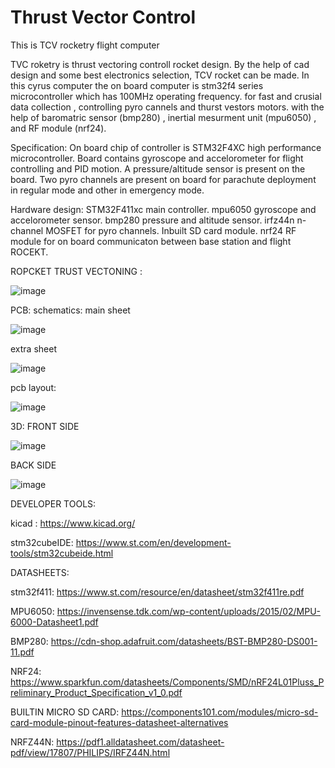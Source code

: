 # Thrust Vector Control
This is TCV rocketry flight computer


TVC roketry is thrust vectoring controll rocket design.
By the help of cad design and some best electronics selection,
TCV rocket can be made.
In this cyrus computer the on board computer is stm32f4 series microcontroller which has 100MHz operating frequency.
for fast and crusial data collection , controlling pyro cannels and thurst vestors motors.
with the help of baromatric sensor (bmp280) , inertial mesurment unit (mpu6050) , and RF module (nrf24).

Specification:
On board chip of controller is STM32F4XC high performance microcontroller.
Board contains gyroscope and accelorometer for flight controlling and PID motion.
A pressure/altitude sensor is present on the board.
Two pyro channels are present on board for parachute deployment in regular mode and other in emergency  mode.


Hardware design:
STM32F411xc main controller.
mpu6050 gyroscope and accelorometer sensor.
bmp280 pressure and altitude sensor.
irfz44n n-channel MOSFET for pyro channels.
Inbuilt SD card module.
nrf24 RF module for on board communicaton between base station and flight ROCEKT.

ROPCKET TRUST VECTONING :


![image](https://user-images.githubusercontent.com/114358863/234672675-fe9574e3-3684-47cb-9889-756ffe2bad4f.png)



PCB:
schematics:
main sheet

![image](https://user-images.githubusercontent.com/114358863/235372734-b6e45243-743a-45ab-8b5c-507768e8c4f7.png)

extra sheet

![image](https://user-images.githubusercontent.com/114358863/235372747-855d1a0d-e5c7-4e42-acaa-9c87ecd98d7d.png)


pcb layout:

![image](https://user-images.githubusercontent.com/114358863/228625542-4a604663-deae-479f-a16a-000b9121d37b.png)

3D:
FRONT SIDE 

![image](https://user-images.githubusercontent.com/114358863/235372622-71f211ad-3e45-4487-85d1-97b95f593181.png)

BACK SIDE

![image](https://user-images.githubusercontent.com/114358863/235372632-ec3192f5-4df8-441e-aa87-60b0faa5809b.png)




DEVELOPER TOOLS:

kicad :
https://www.kicad.org/

stm32cubeIDE:
https://www.st.com/en/development-tools/stm32cubeide.html

DATASHEETS:

stm32f411:
https://www.st.com/resource/en/datasheet/stm32f411re.pdf

MPU6050:
https://invensense.tdk.com/wp-content/uploads/2015/02/MPU-6000-Datasheet1.pdf

BMP280:
https://cdn-shop.adafruit.com/datasheets/BST-BMP280-DS001-11.pdf

NRF24:
https://www.sparkfun.com/datasheets/Components/SMD/nRF24L01Pluss_Preliminary_Product_Specification_v1_0.pdf

BUILTIN MICRO SD CARD:
https://components101.com/modules/micro-sd-card-module-pinout-features-datasheet-alternatives

NRFZ44N:
https://pdf1.alldatasheet.com/datasheet-pdf/view/17807/PHILIPS/IRFZ44N.html





